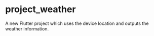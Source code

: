 # project_weather

A new Flutter project which uses the device location and outputs the weather information.
